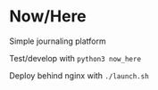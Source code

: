 # Now/Here  

Simple journaling platform  

Test/develop with `python3 now_here`  

Deploy behind nginx with `./launch.sh`   